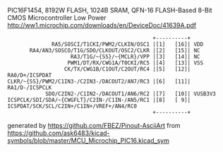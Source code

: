 PIC16F1454, 8192W FLASH, 1024B SRAM, QFN-16
FLASH-Based 8-Bit CMOS Microcontroller Low Power
http://ww1.microchip.com/downloads/en/DeviceDoc/41639A.pdf


	                                              +----------+
	              RA5/SOSCI/T1CKI/PWM2/CLKIN/OSC1 |[1]   [16]| VDD
	       RA4/AN3/SOSCO/T1G/SDO/CLKOUT/OSC2/CLKR |[2]   [15]| NC
	                    RA3/T1G/~{SS}/~{MCLR}/VPP |[3]   [14]| NC
	                   PWM1/DT/RX/CWG1A/T0CKI/RC5 |[4]   [13]| VSS
	                  CK/TX/CWG1B/C1OUT/C2OUT/RC4 |[5]   [12]| RA0/D+/ICSPDAT
	CLKR/~{SS}/PWM2/C1IN3-/C2IN3-/DACOUT2/AN7/RC3 |[6]   [11]| RA1/D-/ICSPCLK
	            SDO/C2IN2-/C1IN2-/DACOUT1/AN6/RC2 |[7]   [10]| VUSB3V3
	ICSPCLK/SDI/SDA/~{CWGFLT}/C2IN-/C1IN-/AN5/RC1 |[8]   [ 9]| ICSPDAT/SCK/SCL/C2IN+/C1IN+/VREF+/AN4/RC0
	                                              +----------+


generated by https://github.com/FBEZ/Pinout-AsciiArt from https://github.com/ask6483/kicad-symbols/blob/master/MCU_Microchip_PIC16.kicad_sym